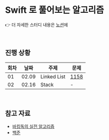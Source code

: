 # Swift 로 풀어보는 알고리즘

👉 더 자세한 스터디 내용은 [노션](https://cookie-giant-a00.notion.site/5ea7cb1af34247a9bc46d41506b6639d)에

<br/>

## 진행 상황

| 회차 | 날짜  | 주제        | 문제                                         |
| ---- | ----- | ----------- | -------------------------------------------- |
| 01   | 02.09 | Linked List | [1158](https://www.acmicpc.net/problem/1158) |
| 02   | 02.16 | Stack       | -                                            |

<br/>

## 참고 자료

- [바킹독의 실전 알고리즘](https://github.com/encrypted-def/basic-algo-lecture)
- [백준](https://www.acmicpc.net)

 
